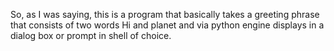 So, as I was saying, this is a program that basically takes a greeting phrase 
that consists of two words Hi and planet and via python engine displays in a dialog box or prompt in
shell of choice.
